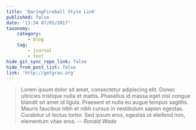 ```yaml
---
title: 'DaringFireball Style Link'
published: false
date: '13:34 07/05/2017'
taxonomy:
    category:
        - blog
    tag:
        - journal
        - text
hide_git_sync_repo_link: false
hide_from_post_list: false
link: 'http://getgrav.org'
---
```


> Lorem ipsum dolor sit amet, consectetur adipiscing elit. Donec ultricies tristique nulla et mattis. Phasellus id massa eget nisl congue blandit sit amet id ligula. Praesent et nulla eu augue tempus sagittis. Mauris faucibus nibh et nibh cursus in vestibulum sapien egestas. Curabitur ut lectus tortor. Sed ipsum eros, egestas ut eleifend non, elementum vitae eros.
> -- <cite> Ronald Wade</cite>
